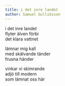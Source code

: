 ```yaml
---
title: i det inre landet
author: Samuel Gulliksson
---
```


i det inre landet \
flyter älven förbi \
det klara vattnet

lämnar mig kall \
med skälvande tänder \
frusna händer

vinkar vi skimrande \
adjö till modern \
som lämnat oss här
